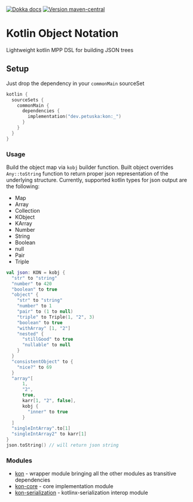 [![Dokka docs](https://img.shields.io/badge/docs-dokka-orange?style=flat-square)](http://mpetuska.github.io/kon)
[![Version maven-central](https://img.shields.io/maven-central/v/dev.petuska/kon?logo=apache-maven&style=flat-square)](https://mvnrepository.com/artifact/dev.petuska/kon/latest)

# Kotlin Object Notation

Lightweight kotlin MPP DSL for building JSON trees

## Setup

Just drop the dependency in your `commonMain` sourceSet

```kotlin
kotlin {
  sourceSets {
    commonMain {
      dependencies {
        implementation("dev.petuska:kon:_")
      }
    }
  }
}
```

### Usage

Build the object map via `kobj` builder function. Built object overrides `Any::toString` function to return proper json
representation of the underlying structure. Currently, supported kotlin types for json output are the following:

* Map
* Array
* Collection
* KObject
* KArray
* Number
* String
* Boolean
* null
* Pair
* Triple

```kotlin
val json: KON = kobj {
  "str" to "string"
  "number" to 420
  "boolean" to true
  "object" {
    "str" to "string"
    "number" to 1
    "pair" to (1 to null)
    "triple" to Triple(1, "2", 3)
    "boolean" to true
    "withArray" [1, "2"]
    "nested" {
      "stillGood" to true
      "nullable" to null
    }
  }
  "consistentObject" to {
    "nice?" to 69
  }
  "array"[
      1,
      "2",
      true,
      karr[1, "2", false],
      kobj {
        "inner" to true
      }
  ]
  "singleIntArray".to[1]
  "singleIntArray2" to karr[1]
}
json.toString() // will return json string
```

### Modules

* [kon](./README.md) - wrapper module bringing all the other modules as transitive dependencies
* [kon-core](./lib/kon-core) - core implementation module
* [kon-serialization](./lib/kon-serialization) - kotlinx-serialization interop module
